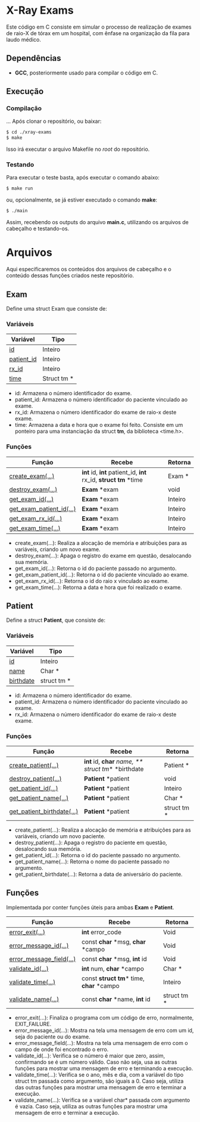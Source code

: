 # X-Ray Exams
Este código em C consiste em simular o processo de realização de exames de raio-X de tórax em um hospital, com ênfase na organização da fila para laudo médico.

## Dependências
- **GCC**, posteriormente usado para compilar o código em C.

## Execução

### Compilação
... Após clonar o repositório, ou baixar:
``` bash
$ cd ./xray-exams
$ make
```
Isso irá executar o arquivo Makefile no _root_ do repositório.

### Testando
Para executar o teste basta, após executar o comando abaixo:

``` bash
$ make run
```
ou, opcionalmente, se já estiver executado o comando **make**:
``` bash
$ ./main	
```
Assim, recebendo os outputs do arquivo **main.c**, utilizando os arquivos de cabeçalho e testando-os.

# Arquivos
Aqui especificaremos os conteúdos dos arquivos de cabeçalho e o conteúdo dessas funções criados neste repositório.

## Exam

Define uma struct Exam que consiste de:

### Variáveis

| Variável                        | Tipo          |
| --------------------------------| --------------|
| [id](src/exam.c?L#11)         | Inteiro       |
| [patient_id](src/exam.c?L#11) | Inteiro       |
| [rx_id](src/exam.c?L#11)      | Inteiro       |
| [time](src/exam.c?L#11)       | Struct tm *   |

 - id: Armazena o número identificador do exame.
 - patient_id: Armazena o número identificador do paciente vinculado ao exame.
 - rx_id: Armazena o número identificador do exame de raio-x deste exame.
 - time: Armazena a data e hora que o exame foi feito. Consiste em um ponteiro para uma instanciação da struct **tm**, da biblioteca <time.h>.

 ### Funções
 
| Função                                        | Recebe           | Retorna       |
| --------------------------------------------- | ---------------- | ------------- |
| [create_exam(...)](src/base/p_init.c)         | **int**  id,  **int**  patient_id,  **int**  rx_id,  **struct  tm**  *time | Exam *       |
| [destroy_exam(...)](src/base/p_init.c)        | **Exam**  *exam  | void          |
| [get_exam_id(...)](src/base/p_init.c)         | **Exam**  *exam  | Inteiro       |
| [get_exam_patient_id(...)](src/base/p_init.c) | **Exam**  *exam  | Inteiro       |
| [get_exam_rx_id(...)](src/base/p_init.c)      | **Exam**  *exam  | Inteiro       |
| [get_exam_time(...)](src/base/p_init.c)       | **Exam**  *exam  | Inteiro       |

- create_exam(...): Realiza a alocação de memória e atribuições para as variáveis, criando um novo exame. 
- destroy_exam(...): Apaga o registro do exame em questão, desalocando sua memória.
- get_exam_id(...): Retorna o id do paciente passado no argumento.
- get_exam_patient_id(...): Retorna o id do paciente vinculado ao exame.
- get_exam_rx_id(...): Retorna o id do raio x vinculado ao exame.
- get_exam_time(...): Retorna a data e hora que foi realizado o exame.

## Patient

Define a struct **Patient**, que consiste de:

### Variáveis

| Variável                        | Tipo          |
| ------------------------------- | ------------- |
| [id](src/base/p_init.c)         | Inteiro       |
| [name](src/base/p_init.c)       | Char *        |
| [birthdate](src/base/p_init.c)  | struct tm *   |

 - id: Armazena o número identificador do exame.
 - patient_id: Armazena o número identificador do paciente vinculado ao exame.
 - rx_id: Armazena o número identificador do exame de raio-x deste exame.

### Funções
| Função                                          | Recebe                |Retorna         |
| ----------------------------------------------- | --------------------- | -------------- |
| [create_patient(...)](src/base/p_init.c)        | **int**  id,  **char**  *name, ** struct  tm**  *birthdate | Patient *       |
| [destroy_patient(...)](src/base/p_init.c)       | **Patient**  *patient | void           |
| [get_patient_id(...)](src/base/p_init.c)        | **Patient**  *patient | Inteiro        |
| [get_patient_name(...)](src/base/p_init.c)      | **Patient**  *patient | Char *         |
| [get_patient_birthdate(...)](src/base/p_init.c) | **Patient**  *patient | struct tm *    |

- create_patient(...): Realiza a alocação de memória e atribuições para as variáveis, criando um novo paciente.
- destroy_patient(...): Apaga o registro do paciente em questão, desalocando sua memória.
- get_patient_id(...): Retorna o id do paciente passado no argumento.
- get_patient_name(...): Retorna o nome do paciente passado no argumento.
- get_patient_birthdate(...): Retorna a data de aniversário do paciente.


## Funções
Implementada por conter funções úteis para ambas **Exam** e **Patient**.

| Função                                        |  Recebe                                  | Retorna     |
| ----------------------------------------------|----------------------------------------- | ----------- |
| [error_exit(...)](src/base/p_init.c)          | **int** error_code                       | Void        |
| [error_message_id(...)](src/base/p_init.c)    | const  **char**  *msg,  **char**  *campo | Void        |
| [error_message_field(...)](src/base/p_init.c) | const  **char**  *msg,  **int**  id      | Void        |
| [validate_id(...)](src/base/p_init.c)         | **int**  num,  **char**  *campo          | Char *      |
| [validate_time(...)](src/base/p_init.c)       | const  **struct  tm***  time,  **char**  *campo | Inteiro     |
| [validate_name(...)](src/base/p_init.c)       | const  **char**  *name,  **int**  id     | struct tm * |

- error_exit(...): Finaliza o programa com um código de erro, normalmente, EXIT_FAILURE.
- error_message_id(...): Mostra na tela uma mensagem de erro com um id, seja do paciente ou do exame.
- error_message_field(...): Mostra na tela uma mensagem de erro com o campo de onde foi encontrado o erro.
- validate_id(...): Verifica se o número é maior que zero, assim, confirmando se é um número válido. Caso não seja, usa as outras funções para mostrar uma mensagem de erro e terminando a execução.
- validate_time(...): Verifica se o ano, mês e dia, com a variável do tipo struct tm passada como argumento, são iguais a 0. Caso seja, utiliza das outras funções para mostrar uma mensagem de erro e terminar a execução.
- validate_name(...): Verifica se a variável char* passada com argumento é vazia. Caso seja, utiliza as outras funções para mostrar uma mensagem de erro e terminar a execução.
